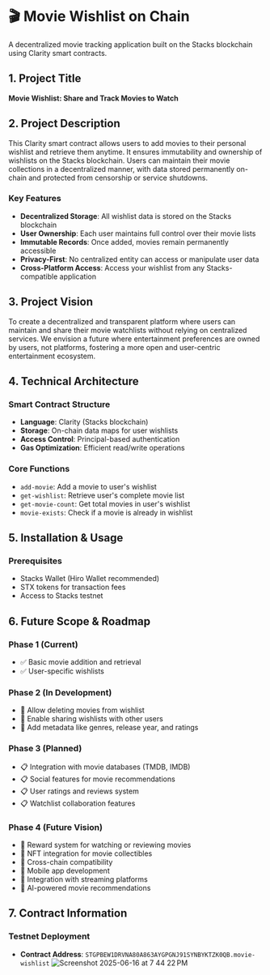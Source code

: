 # 🎬 Movie Wishlist on Chain

A decentralized movie tracking application built on the Stacks blockchain using Clarity smart contracts.

## 1. Project Title
**Movie Wishlist: Share and Track Movies to Watch**

## 2. Project Description
This Clarity smart contract allows users to add movies to their personal wishlist and retrieve them anytime. It ensures immutability and ownership of wishlists on the Stacks blockchain. Users can maintain their movie collections in a decentralized manner, with data stored permanently on-chain and protected from censorship or service shutdowns.

### Key Features
- **Decentralized Storage**: All wishlist data is stored on the Stacks blockchain
- **User Ownership**: Each user maintains full control over their movie lists
- **Immutable Records**: Once added, movies remain permanently accessible
- **Privacy-First**: No centralized entity can access or manipulate user data
- **Cross-Platform Access**: Access your wishlist from any Stacks-compatible application

## 3. Project Vision
To create a decentralized and transparent platform where users can maintain and share their movie watchlists without relying on centralized services. We envision a future where entertainment preferences are owned by users, not platforms, fostering a more open and user-centric entertainment ecosystem.

## 4. Technical Architecture

### Smart Contract Structure
- **Language**: Clarity (Stacks blockchain)
- **Storage**: On-chain data maps for user wishlists
- **Access Control**: Principal-based authentication
- **Gas Optimization**: Efficient read/write operations

### Core Functions
- `add-movie`: Add a movie to user's wishlist
- `get-wishlist`: Retrieve user's complete movie list
- `get-movie-count`: Get total movies in user's wishlist
- `movie-exists`: Check if a movie is already in wishlist

## 5. Installation & Usage

### Prerequisites
- Stacks Wallet (Hiro Wallet recommended)
- STX tokens for transaction fees
- Access to Stacks testnet

## 6. Future Scope & Roadmap

### Phase 1 (Current)
- ✅ Basic movie addition and retrieval
- ✅ User-specific wishlists

### Phase 2 (In Development)
- 🔄 Allow deleting movies from wishlist
- 🔄 Enable sharing wishlists with other users
- 🔄 Add metadata like genres, release year, and ratings

### Phase 3 (Planned)
- 📋 Integration with movie databases (TMDB, IMDB)
- 📋 Social features for movie recommendations
- 📋 User ratings and reviews system
- 📋 Watchlist collaboration features

### Phase 4 (Future Vision)
- 🌟 Reward system for watching or reviewing movies
- 🌟 NFT integration for movie collectibles
- 🌟 Cross-chain compatibility
- 🌟 Mobile app development
- 🌟 Integration with streaming platforms
- 🌟 AI-powered movie recommendations

## 7. Contract Information

### Testnet Deployment
- **Contract Address**: `STGPBEW1DRVNA80A863AYGPGNJ91SYNBYKTZK0QB.movie-wishlist`
![Screenshot 2025-06-16 at 7 44 22 PM](https://github.com/user-attachments/assets/ccdd95d3-fea6-43f9-8196-64a43084efb7)

